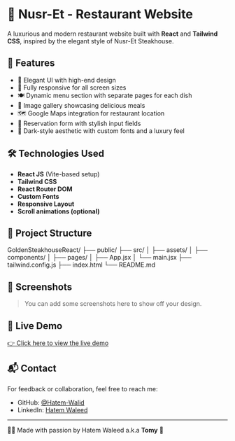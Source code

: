 # 🥩 Nusr-Et - Restaurant Website

A luxurious and modern restaurant website built with **React** and **Tailwind CSS**, inspired by the elegant style of Nusr-Et Steakhouse.

## 🚀 Features

- 🎨 Elegant UI with high-end design
- 📱 Fully responsive for all screen sizes
- 🍽️ Dynamic menu section with separate pages for each dish
- 📸 Image gallery showcasing delicious meals
- 🗺️ Google Maps integration for restaurant location
- 📝 Reservation form with stylish input fields
- 🌙 Dark-style aesthetic with custom fonts and a luxury feel

## 🛠️ Technologies Used

- **React JS** (Vite-based setup)
- **Tailwind CSS**
- **React Router DOM**
- **Custom Fonts**
- **Responsive Layout**
- **Scroll animations (optional)**

## 📁 Project Structure

GoldenSteakhouseReact/
├── public/
├── src/
│ ├── assets/
│ ├── components/
│ ├── pages/
│ ├── App.jsx
│ └── main.jsx
├── tailwind.config.js
├── index.html
└── README.md

## 📸 Screenshots

> You can add some screenshots here to show off your design.

## 🔗 Live Demo

[👉 Click here to view the live demo](https://your-live-site-link.com) <!-- (Replace with your real deployment link) -->

## 📬 Contact

For feedback or collaboration, feel free to reach me:

- GitHub: [@Hatem-Walid](https://github.com/Hatem-Walid)
- LinkedIn: [Hatem Waleed](https://www.linkedin.com/in/hatem-waleed-a256a1320/)

---

🧑‍🍳 Made with passion by Hatem Waleed a.k.a **Tomy** 🍖